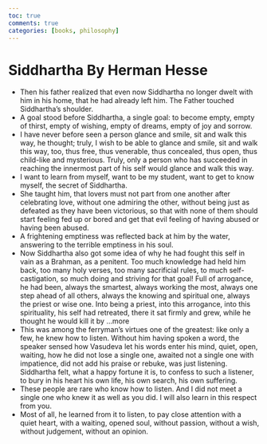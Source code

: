 ```yaml
---
toc: true
comments: true
categories: [books, philosophy]
---
```

# Siddhartha By Herman Hesse
- Then his father realized that even now Siddhartha no longer dwelt with him in his home, that he had already left him. The Father touched Siddhartha’s shoulder.
- A goal stood before Siddhartha, a single goal: to become empty, empty of thirst, empty of wishing, empty of dreams, empty of joy and sorrow.
- I have never before seen a person glance and smile, sit and walk this way, he thought; truly, I wish to be able to glance and smile, sit and walk this way, too, thus free, thus venerable, thus concealed, thus open, thus child-like and mysterious. Truly, only a person who has succeeded in reaching the innermost part of his self would glance and walk this way.
- I want to learn from myself, want to be my student, want to get to know myself, the secret of Siddhartha.
- She taught him, that lovers must not part from one another after celebrating love, without one admiring the other, without being just as defeated as they have been victorious, so that with none of them should start feeling fed up or bored and get that evil feeling of having abused or having been abused.
- A frightening emptiness was reflected back at him by the water, answering to the terrible emptiness in his soul.
- Now Siddhartha also got some idea of why he had fought this self in vain as a Brahman, as a penitent. Too much knowledge had held him back, too many holy verses, too many sacrificial rules, to much self-castigation, so much doing and striving for that goal! Full of arrogance, he had been, always the smartest, always working the most, always one step ahead of all others, always the knowing and spiritual one, always the priest or wise one. Into being a priest, into this arrogance, into this spirituality, his self had retreated, there it sat firmly and grew, while he thought he would kill it by ...more
- This was among the ferryman’s virtues one of the greatest: like only a few, he knew how to listen. Without him having spoken a word, the speaker sensed how Vasudeva let his words enter his mind, quiet, open, waiting, how he did not lose a single one, awaited not a single one with impatience, did not add his praise or rebuke, was just listening. Siddhartha felt, what a happy fortune it is, to confess to such a listener, to bury in his heart his own life, his own search, his own suffering.
- These people are rare who know how to listen. And I did not meet a single one who knew it as well as you did. I will also learn in this respect from you.
- Most of all, he learned from it to listen, to pay close attention with a quiet heart, with a waiting, opened soul, without passion, without a wish, without judgement, without an opinion.
